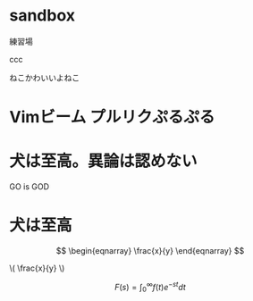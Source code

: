 sandbox
=======

練習場

ccc

ねこかわいいよねこ

Vimビーム
プルリクぷるぷる
=======
犬は至高。異論は認めない
=======

GO is GOD

犬は至高
=======

$$
\begin{eqnarray}
\frac{x}{y}
\end{eqnarray}
$$

\\( \frac{x}{y} \\)

``` math
F(s)=\int_{0}^{\infty}f(t)e^{-st}dt
```
